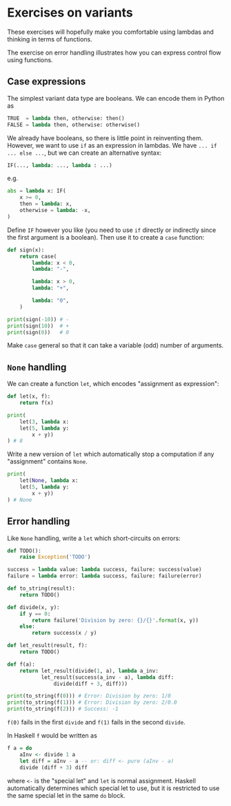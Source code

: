 # Exercises on variants

These exercises will hopefully make you comfortable using lambdas and thinking in terms of functions.

The exercise on error handling illustrates how you can express control flow using functions.

## Case expressions

The simplest variant data type are booleans. We can encode them in Python as

```python
TRUE  = lambda then, otherwise: then()
FALSE = lambda then, otherwise: otherwise()
```

We already have booleans, so there is little point in reinventing them. However, we want to use `if` as an expression in lambdas. We have `... if ... else ...`, but we can create an alternative syntax:

```python
IF(..., lambda: ..., lambda : ...)
```

e.g.

```python
abs = lambda x: IF(
    x >= 0,
    then = lambda: x,
    otherwise = lambda: -x,
)
```

Define `IF` however you like (you need to use `if` directly or indirectly since the first argument is a boolean). Then use it to create a `case` function:

```python
def sign(x):
    return case(
        lambda: x < 0,
        lambda: "-",

        lambda: x > 0,
        lambda: "+",

        lambda: "0",
    )

print(sign(-10)) # -
print(sign(10))  # +
print(sign(0))   # 0
```

Make `case` general so that it can take a variable (odd) number of arguments.

## `None` handling

We can create a function `let`, which encodes "assignment as expression":

```python
def let(x, f):
    return f(x)

print(
    let(3, lambda x:
    let(5, lambda y:
        x + y))
) # 8
```

Write a new version of `let` which automatically stop a computation if any "assignment" contains `None`.

```python
print(
    let(None, lambda x:
    let(5, lambda y:
        x + y))
) # None
```

## Error handling

Like `None` handling, write a `let` which short-circuits on errors:

```python
def TODO():
    raise Exception('TODO')

success = lambda value: lambda success, failure: success(value)
failure = lambda error: lambda success, failure: failure(error)

def to_string(result):
    return TODO()

def divide(x, y):
    if y == 0:
        return failure('Division by zero: {}/{}'.format(x, y))
    else:
        return success(x / y)

def let_result(result, f):
    return TODO()

def f(a):
    return let_result(divide(1, a), lambda a_inv:
           let_result(success(a_inv - a), lambda diff:
               divide(diff + 3, diff)))

print(to_string(f(0))) # Error: Division by zero: 1/0
print(to_string(f(1))) # Error: Division by zero: 2/0.0
print(to_string(f(2))) # Success: -1
```

`f(0)` fails in the first `divide` and `f(1)` fails in the second `divide`.

In Haskell `f` would be written as

```haskell
f a = do
    aInv <- divide 1 a
    let diff = aInv - a -- or: diff <- pure (aInv - a)
    divide (diff + 3) diff
```

where `<-` is the "special let" and `let` is normal assignment. Haskell automatically determines which special let to use, but it is restricted to use the same special let in the same `do` block.
